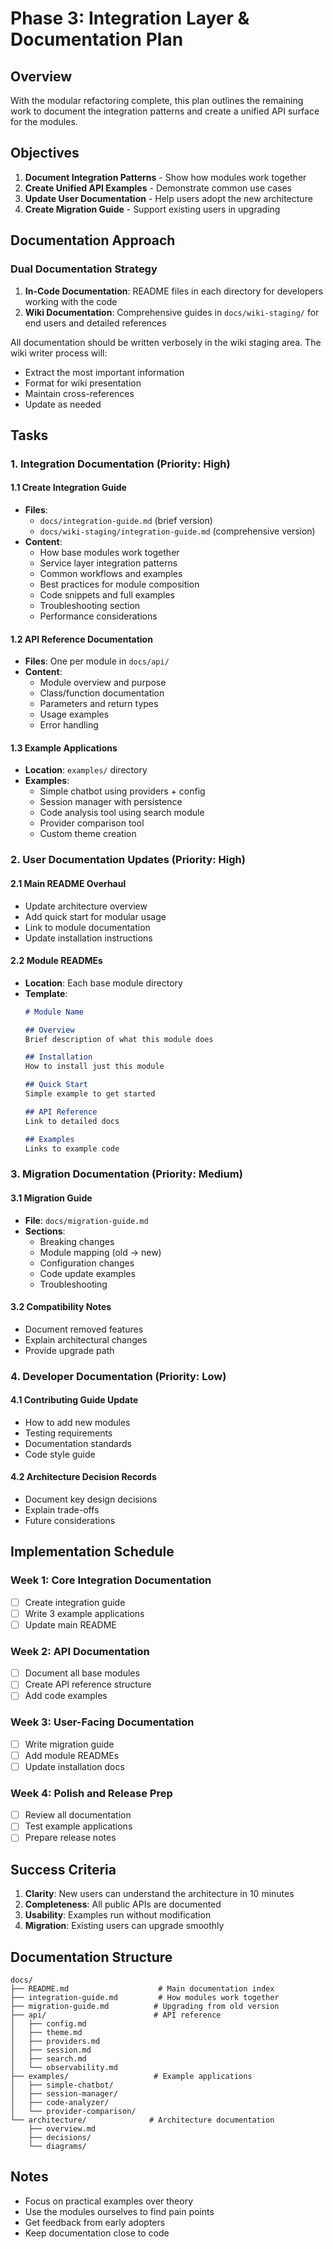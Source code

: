# Phase 3: Integration Layer & Documentation Plan

## Overview

With the modular refactoring complete, this plan outlines the remaining work to document the integration patterns and create a unified API surface for the modules.

## Objectives

1. **Document Integration Patterns** - Show how modules work together
2. **Create Unified API Examples** - Demonstrate common use cases
3. **Update User Documentation** - Help users adopt the new architecture
4. **Create Migration Guide** - Support existing users in upgrading

## Documentation Approach

### Dual Documentation Strategy
1. **In-Code Documentation**: README files in each directory for developers working with the code
2. **Wiki Documentation**: Comprehensive guides in `docs/wiki-staging/` for end users and detailed references

All documentation should be written verbosely in the wiki staging area. The wiki writer process will:
- Extract the most important information
- Format for wiki presentation
- Maintain cross-references
- Update as needed

## Tasks

### 1. Integration Documentation (Priority: High)

#### 1.1 Create Integration Guide
- **Files**: 
  - `docs/integration-guide.md` (brief version)
  - `docs/wiki-staging/integration-guide.md` (comprehensive version)
- **Content**:
  - How base modules work together
  - Service layer integration patterns
  - Common workflows and examples
  - Best practices for module composition
  - Code snippets and full examples
  - Troubleshooting section
  - Performance considerations

#### 1.2 API Reference Documentation
- **Files**: One per module in `docs/api/`
- **Content**:
  - Module overview and purpose
  - Class/function documentation
  - Parameters and return types
  - Usage examples
  - Error handling

#### 1.3 Example Applications
- **Location**: `examples/` directory
- **Examples**:
  - Simple chatbot using providers + config
  - Session manager with persistence
  - Code analysis tool using search module
  - Provider comparison tool
  - Custom theme creation

### 2. User Documentation Updates (Priority: High)

#### 2.1 Main README Overhaul
- Update architecture overview
- Add quick start for modular usage
- Link to module documentation
- Update installation instructions

#### 2.2 Module READMEs
- **Location**: Each base module directory
- **Template**:
  ```markdown
  # Module Name
  
  ## Overview
  Brief description of what this module does
  
  ## Installation
  How to install just this module
  
  ## Quick Start
  Simple example to get started
  
  ## API Reference
  Link to detailed docs
  
  ## Examples
  Links to example code
  ```

### 3. Migration Documentation (Priority: Medium)

#### 3.1 Migration Guide
- **File**: `docs/migration-guide.md`
- **Sections**:
  - Breaking changes
  - Module mapping (old → new)
  - Configuration changes
  - Code update examples
  - Troubleshooting

#### 3.2 Compatibility Notes
- Document removed features
- Explain architectural changes
- Provide upgrade path

### 4. Developer Documentation (Priority: Low)

#### 4.1 Contributing Guide Update
- How to add new modules
- Testing requirements
- Documentation standards
- Code style guide

#### 4.2 Architecture Decision Records
- Document key design decisions
- Explain trade-offs
- Future considerations

## Implementation Schedule

### Week 1: Core Integration Documentation
- [ ] Create integration guide
- [ ] Write 3 example applications
- [ ] Update main README

### Week 2: API Documentation
- [ ] Document all base modules
- [ ] Create API reference structure
- [ ] Add code examples

### Week 3: User-Facing Documentation
- [ ] Write migration guide
- [ ] Add module READMEs
- [ ] Update installation docs

### Week 4: Polish and Release Prep
- [ ] Review all documentation
- [ ] Test example applications
- [ ] Prepare release notes

## Success Criteria

1. **Clarity**: New users can understand the architecture in 10 minutes
2. **Completeness**: All public APIs are documented
3. **Usability**: Examples run without modification
4. **Migration**: Existing users can upgrade smoothly

## Documentation Structure

```
docs/
├── README.md                    # Main documentation index
├── integration-guide.md         # How modules work together
├── migration-guide.md          # Upgrading from old version
├── api/                        # API reference
│   ├── config.md
│   ├── theme.md
│   ├── providers.md
│   ├── session.md
│   ├── search.md
│   └── observability.md
├── examples/                   # Example applications
│   ├── simple-chatbot/
│   ├── session-manager/
│   ├── code-analyzer/
│   └── provider-comparison/
└── architecture/              # Architecture documentation
    ├── overview.md
    ├── decisions/
    └── diagrams/
```

## Notes

- Focus on practical examples over theory
- Use the modules ourselves to find pain points
- Get feedback from early adopters
- Keep documentation close to code